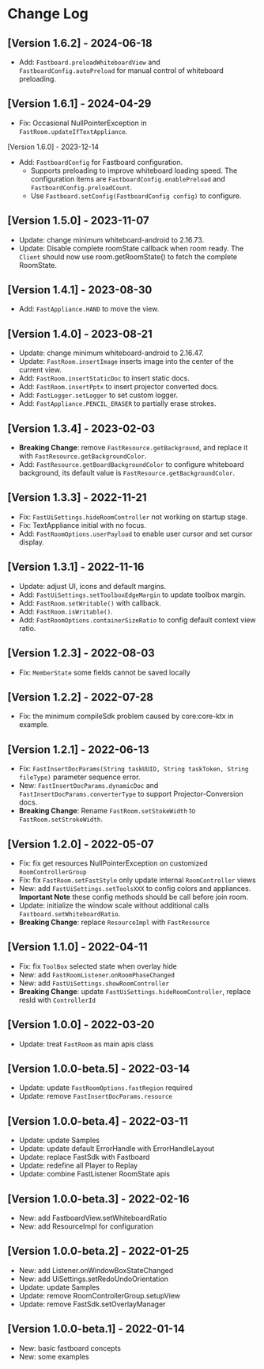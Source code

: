 # Change Log
## [Version 1.6.2] - 2024-06-18
- Add: `Fastboard.preloadWhiteboardView` and `FastboardConfig.autoPreload` for manual control of whiteboard preloading.

## [Version 1.6.1] - 2024-04-29
- Fix: Occasional NullPointerException in `FastRoom.updateIfTextAppliance`.

[Version 1.6.0] - 2023-12-14
- Add: `FastboardConfig` for Fastboard configuration.
  - Supports preloading to improve whiteboard loading speed. The configuration items are `FastboardConfig.enablePreload`
    and `FastboardConfig.preloadCount`.
  - Use `Fastboard.setConfig(FastboardConfig config)` to configure.

## [Version 1.5.0] - 2023-11-07
- Update: change minimum whiteboard-android to 2.16.73.
- Update: Disable complete roomState callback when room ready. The `Client` should now use room.getRoomState() to fetch the complete RoomState.

## [Version 1.4.1] - 2023-08-30
- Add: `FastAppliance.HAND` to move the view.

## [Version 1.4.0] - 2023-08-21
- Update: change minimum whiteboard-android to 2.16.47.
- Update: `FastRoom.insertImage` inserts image into the center of the current view.
- Add: `FastRoom.insertStaticDoc` to insert static docs.
- Add: `FastRoom.insertPptx` to insert projector converted docs.
- Add: `FastLogger.setLogger` to set custom logger.
- Add: `FastAppliance.PENCIL_ERASER` to partially erase strokes.

## [Version 1.3.4] - 2023-02-03
- **Breaking Change**: remove `FastResource.getBackground`, and replace it with `FastResource.getBackgroundColor`.
- Add: `FastResource.getBoardBackgroundColor` to configure whiteboard background, its default value is `FastResource.getBackgroundColor`.

## [Version 1.3.3] - 2022-11-21
- Fix: `FastUiSettings.hideRoomController` not working on startup stage.
- Fix: TextAppliance initial with no focus.
- Add: `FastRoomOptions.userPayload` to enable user cursor and set cursor display.

## [Version 1.3.1] - 2022-11-16
- Update: adjust UI, icons and default margins.
- Add: `FastUiSettings.setToolboxEdgeMargin` to update toolbox margin.
- Add: `FastRoom.setWritable()` with callback.
- Add: `FastRoom.isWritable()`.
- Add: `FastRoomOptions.containerSizeRatio` to config default context view ratio.

## [Version 1.2.3] - 2022-08-03
- Fix: `MemberState` some fields cannot be saved locally

## [Version 1.2.2] - 2022-07-28
- Fix: the minimum compileSdk problem caused by core:core-ktx in example.

## [Version 1.2.1] - 2022-06-13
- Fix: `FastInsertDocParams(String taskUUID, String taskToken, String fileType)` parameter sequence error.
- New: `FastInsertDocParams.dynamicDoc` and `FastInsertDocParams.converterType` to support Projector-Conversion docs.
- **Breaking Change**: Rename `FastRoom.setStokeWidth` to `FastRoom.setStrokeWidth`.

## [Version 1.2.0] - 2022-05-07
- Fix: fix get resources NullPointerException on customized `RoomControllerGroup`
- Fix: fix `FastRoom.setFastStyle` only update internal `RoomController` views
- New: add `FastUiSettings.setToolsXXX` to config colors and appliances. **Important Note** these
  config methods should be call before join room.
- Update: initialize the window scale without additional calls `Fastboard.setWhiteboardRatio`.
- **Breaking Change**: replace `ResourceImpl` with `FastResource`

## [Version 1.1.0] - 2022-04-11
- Fix: fix `ToolBox` selected state when overlay hide
- New: add `FastRoomListener`.`onRoomPhaseChanged`
- New: add `FastUiSettings.showRoomController`
- **Breaking Change**: update `FastUiSettings.hideRoomController`, replace resId with `ControllerId`

## [Version 1.0.0] - 2022-03-20
- Update: treat `FastRoom` as main apis class

## [Version 1.0.0-beta.5] - 2022-03-14
- Update: update `FastRoomOptions.fastRegion` required
- Update: remove `FastInsertDocParams.resource`

## [Version 1.0.0-beta.4] - 2022-03-11
- Update: update Samples
- Update: update default ErrorHandle with ErrorHandleLayout
- Update: replace FastSdk with Fastboard
- Update: redefine all Player to Replay
- Update: combine FastListener RoomState apis

## [Version 1.0.0-beta.3] - 2022-02-16
- New: add FastboardView.setWhiteboardRatio
- New: add ResourceImpl for configuration

## [Version 1.0.0-beta.2] - 2022-01-25
- New: add Listener.onWindowBoxStateChanged
- New: add UiSettings.setRedoUndoOrientation
- Update: update Samples
- Update: remove RoomControllerGroup.setupView
- Update: remove FastSdk.setOverlayManager

## [Version 1.0.0-beta.1] - 2022-01-14
- New: basic fastboard concepts
- New: some examples